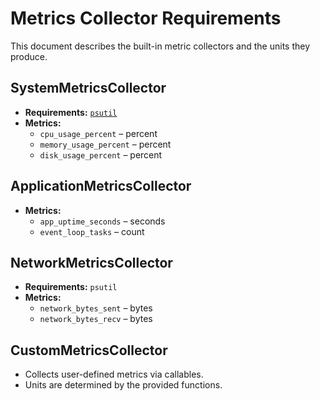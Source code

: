 # Metrics Collector Requirements

This document describes the built-in metric collectors and the units they produce.

## SystemMetricsCollector
* **Requirements:** [`psutil`](https://pypi.org/project/psutil/)
* **Metrics:**
  * `cpu_usage_percent` – percent
  * `memory_usage_percent` – percent
  * `disk_usage_percent` – percent

## ApplicationMetricsCollector
* **Metrics:**
  * `app_uptime_seconds` – seconds
  * `event_loop_tasks` – count

## NetworkMetricsCollector
* **Requirements:** `psutil`
* **Metrics:**
  * `network_bytes_sent` – bytes
  * `network_bytes_recv` – bytes

## CustomMetricsCollector
* Collects user-defined metrics via callables.
* Units are determined by the provided functions.
